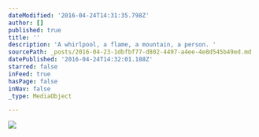 ```yaml
---
dateModified: '2016-04-24T14:31:35.798Z'
author: []
published: true
title: ''
description: 'A whirlpool, a flame, a mountain, a person. '
sourcePath: _posts/2016-04-23-1dbfbf77-d802-4497-a4ee-4e8d545b49ed.md
datePublished: '2016-04-24T14:32:01.188Z'
starred: false
inFeed: true
hasPage: false
inNav: false
_type: MediaObject

---
```

![](https://the-grid-user-content.s3-us-west-2.amazonaws.com/8ab09973-3818-44ea-99a2-3d7fc84c60a5.jpg)